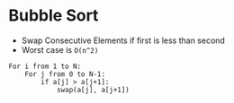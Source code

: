 # Bubble Sort 

- Swap Consecutive Elements if first is less than second
- Worst case is `O(n^2)`

```pseudo
For i from 1 to N:
    For j from 0 to N-1:
        if a[j] > a[j+1]:
            swap(a[j], a[j+1])
```